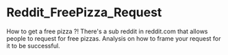 # Reddit_FreePizza_Request
How to get a free pizza ?! There's a sub reddit in reddit.com that allows people to request for free pizzas. Analysis on how to frame your request for it to be successful.
